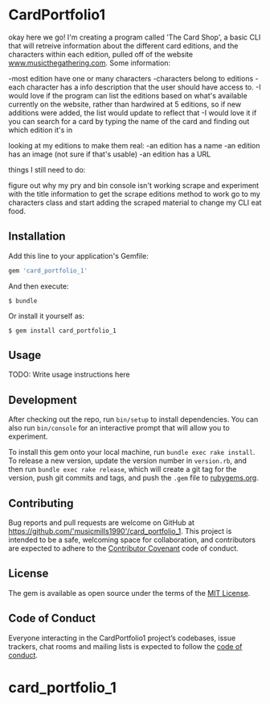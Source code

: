 # CardPortfolio1

okay here we go!
I'm creating a program called 'The Card Shop', a basic CLI that will retreive information about the different card editions, and the
characters within each edition, pulled off of the website www.musicthegathering.com.
Some information:

-most edition have one or many characters
-characters belong to editions
-each character has a info description that the user should have access to.
-I would love if the program can list the editions based on what's available currently on the website, rather than hardwired at
5 editions, so if new additions were added, the list would update to reflect that
-I would love it if you can search for a card by typing the name of the card and finding out which edition it's in

looking at my editions to make them real:
-an edition has a name
-an edition has an image (not sure if that's usable)
-an edition has a URL

things I still need to do:

figure out why my pry and bin console isn't working
scrape and experiment with the title information to get the scrape editions method to work
go to my characters class and start adding the scraped material to change my CLI
eat food.



## Installation

Add this line to your application's Gemfile:

```ruby
gem 'card_portfolio_1'
```

And then execute:

    $ bundle

Or install it yourself as:

    $ gem install card_portfolio_1

## Usage

TODO: Write usage instructions here

## Development

After checking out the repo, run `bin/setup` to install dependencies. You can also run `bin/console` for an interactive prompt that will allow you to experiment.

To install this gem onto your local machine, run `bundle exec rake install`. To release a new version, update the version number in `version.rb`, and then run `bundle exec rake release`, which will create a git tag for the version, push git commits and tags, and push the `.gem` file to [rubygems.org](https://rubygems.org).

## Contributing

Bug reports and pull requests are welcome on GitHub at https://github.com/'musicmills1990'/card_portfolio_1. This project is intended to be a safe, welcoming space for collaboration, and contributors are expected to adhere to the [Contributor Covenant](http://contributor-covenant.org) code of conduct.

## License

The gem is available as open source under the terms of the [MIT License](https://opensource.org/licenses/MIT).

## Code of Conduct

Everyone interacting in the CardPortfolio1 project’s codebases, issue trackers, chat rooms and mailing lists is expected to follow the [code of conduct](https://github.com/'musicmills1990'/card_portfolio_1/blob/master/CODE_OF_CONDUCT.md).
# card_portfolio_1

